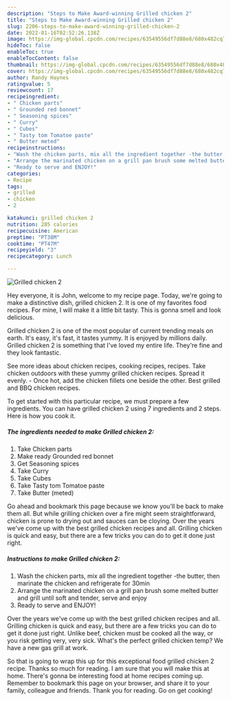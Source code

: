```yaml
---
description: "Steps to Make Award-winning Grilled chicken 2"
title: "Steps to Make Award-winning Grilled chicken 2"
slug: 2206-steps-to-make-award-winning-grilled-chicken-2
date: 2022-01-16T02:52:26.138Z
image: https://img-global.cpcdn.com/recipes/63549556df7d88e8/680x482cq70/grilled-chicken-2-recipe-main-photo.jpg
hideToc: false
enableToc: true
enableTocContent: false
thumbnail: https://img-global.cpcdn.com/recipes/63549556df7d88e8/680x482cq70/grilled-chicken-2-recipe-main-photo.jpg
cover: https://img-global.cpcdn.com/recipes/63549556df7d88e8/680x482cq70/grilled-chicken-2-recipe-main-photo.jpg
author: Randy Haynes
ratingvalue: 5
reviewcount: 17
recipeingredient:
- " Chicken parts"
- " Grounded red bonnet"
- " Seasoning spices"
- " Curry"
- " Cubes"
- " Tasty tom Tomatoe paste"
- " Butter meted"
recipeinstructions:
- "Wash the chicken parts, mix all the ingredient together -the butter, then marinate the chicken and refrigerate for 30min"
- "Arrange the marinated chicken on a grill pan brush some melted butter and grill until soft and tender, serve and enjoy"
- "Ready to serve and ENJOY!"
categories:
- Recipe
tags:
- grilled
- chicken
- 2

katakunci: grilled chicken 2 
nutrition: 285 calories
recipecuisine: American
preptime: "PT38M"
cooktime: "PT47M"
recipeyield: "3"
recipecategory: Lunch

---
```



![Grilled chicken 2](https://img-global.cpcdn.com/recipes/63549556df7d88e8/680x482cq70/grilled-chicken-2-recipe-main-photo.jpg)

Hey everyone, it is John, welcome to my recipe page. Today, we're going to make a distinctive dish, grilled chicken 2. It is one of my favorites food recipes. For mine, I will make it a little bit tasty. This is gonna smell and look delicious.

Grilled chicken 2 is one of the most popular of current trending meals on earth. It's easy, it's fast, it tastes yummy. It is enjoyed by millions daily. Grilled chicken 2 is something that I've loved my entire life. They're fine and they look fantastic.

See more ideas about chicken recipes, cooking recipes, recipes. Take chicken outdoors with these yummy grilled chicken recipes. Spread it evenly. - Once hot, add the chicken fillets one beside the other. Best grilled and BBQ chicken recipes.


To get started with this particular recipe, we must prepare a few ingredients. You can have grilled chicken 2 using 7 ingredients and 2 steps. Here is how you cook it.

<!--inarticleads1-->

##### The ingredients needed to make Grilled chicken 2:

1. Take  Chicken parts
1. Make ready  Grounded red bonnet
1. Get  Seasoning spices
1. Take  Curry
1. Take  Cubes
1. Take  Tasty tom Tomatoe paste
1. Take  Butter (meted)


Go ahead and bookmark this page because we know you&#39;ll be back to make them all. But while grilling chicken over a fire might seem straightforward, chicken is prone to drying out and sauces can be cloying. Over the years we&#39;ve come up with the best grilled chicken recipes and all. Grilling chicken is quick and easy, but there are a few tricks you can do to get it done just right. 

<!--inarticleads2-->

##### Instructions to make Grilled chicken 2:

1. Wash the chicken parts, mix all the ingredient together -the butter, then marinate the chicken and refrigerate for 30min
1. Arrange the marinated chicken on a grill pan brush some melted butter and grill until soft and tender, serve and enjoy
1. Ready to serve and ENJOY!

Over the years we&#39;ve come up with the best grilled chicken recipes and all. Grilling chicken is quick and easy, but there are a few tricks you can do to get it done just right. Unlike beef, chicken must be cooked all the way, or you risk getting very, very sick. What&#39;s the perfect grilled chicken temp? We have a new gas grill at work. 

So that is going to wrap this up for this exceptional food grilled chicken 2 recipe. Thanks so much for reading. I am sure that you will make this at home. There's gonna be interesting food at home recipes coming up. Remember to bookmark this page on your browser, and share it to your family, colleague and friends. Thank you for reading. Go on get cooking!
